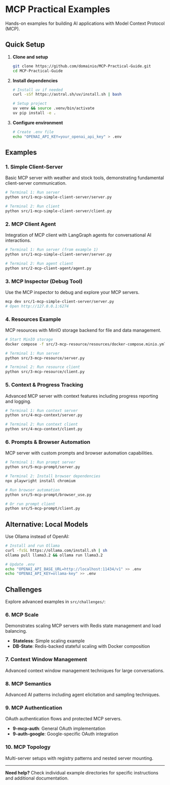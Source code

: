 # MCP Practical Examples

Hands-on examples for building AI applications with Model Context Protocol (MCP).

## Quick Setup

1. **Clone and setup**
   ```bash
   git clone https://github.com/domainio/MCP-Practical-Guide.git
   cd MCP-Practical-Guide
   ```

2. **Install dependencies**
   ```bash
   # Install uv if needed
   curl -sSf https://astral.sh/uv/install.sh | bash
   
   # Setup project
   uv venv && source .venv/bin/activate
   uv pip install -e .
   ```

3. **Configure environment**
   ```bash
   # Create .env file
   echo "OPENAI_API_KEY=your_openai_api_key" > .env
   ```

## Examples

### 1. Simple Client-Server
Basic MCP server with weather and stock tools, demonstrating fundamental client-server communication.
```bash
# Terminal 1: Run server
python src/1-mcp-simple-client-server/server.py

# Terminal 2: Run client  
python src/1-mcp-simple-client-server/client.py
```

### 2. MCP Client Agent
Integration of MCP client with LangGraph agents for conversational AI interactions.
```bash
# Terminal 1: Run server (from example 1)
python src/1-mcp-simple-client-server/server.py

# Terminal 2: Run agent client
python src/2-mcp-client-agent/agent.py
```

### 3. MCP Inspector (Debug Tool)
Use the MCP inspector to debug and explore your MCP servers.
```bash
mcp dev src/1-mcp-simple-client-server/server.py
# Open http://127.0.0.1:6274
```

### 4. Resources Example
MCP resources with MinIO storage backend for file and data management.
```bash
# Start MinIO storage
docker compose -f src/3-mcp-resource/resources/docker-compose.minio.yml up

# Terminal 1: Run server
python src/3-mcp-resource/server.py

# Terminal 2: Run resource client
python src/3-mcp-resource/client.py
```

### 5. Context & Progress Tracking
Advanced MCP server with context features including progress reporting and logging.
```bash
# Terminal 1: Run context server
python src/4-mcp-context/server.py

# Terminal 2: Run context client
python src/4-mcp-context/client.py
```

### 6. Prompts & Browser Automation
MCP server with custom prompts and browser automation capabilities.
```bash
# Terminal 1: Run prompt server
python src/5-mcp-prompt/server.py

# Terminal 2: Install browser dependencies
npx playwright install chromium

# Run browser automation
python src/5-mcp-prompt/browser_use.py

# Or run prompt client
python src/5-mcp-prompt/client.py
```

## Alternative: Local Models

Use Ollama instead of OpenAI:

```bash
# Install and run Ollama
curl -fsSL https://ollama.com/install.sh | sh
ollama pull llama3.2 && ollama run llama3.2

# Update .env
echo "OPENAI_API_BASE_URL=http://localhost:11434/v1" >> .env
echo "OPENAI_API_KEY=ollama-key" >> .env
```

## Challenges

Explore advanced examples in `src/challenges/`:

### 6. MCP Scale
Demonstrates scaling MCP servers with Redis state management and load balancing.
- **Stateless**: Simple scaling example
- **DB-State**: Redis-backed stateful scaling with Docker composition

### 7. Context Window Management
Advanced context window management techniques for large conversations.

### 8. MCP Semantics
Advanced AI patterns including agent elicitation and sampling techniques.

### 9. MCP Authentication
OAuth authentication flows and protected MCP servers.
- **9-mcp-auth**: General OAuth implementation
- **9-auth-google**: Google-specific OAuth integration

### 10. MCP Topology
Multi-server setups with registry patterns and nested server mounting.

---

**Need help?** Check individual example directories for specific instructions and additional documentation.

